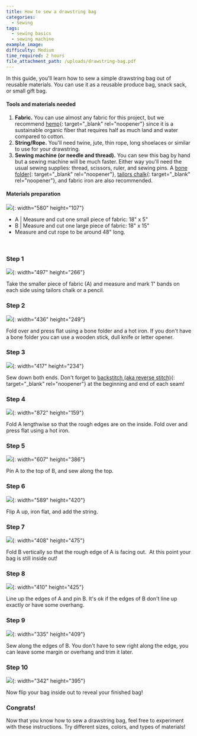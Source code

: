 ```yaml
---
title: How to sew a drawstring bag
categories:
  - Sewing
tags:
  - sewing basics
  - sewing machine
example_image:
difficulty: Medium
time_required: 2 hours
file_attachment_path: /uploads/drawstring-bag.pdf
---
```


In this guide, you'll learn how to sew a simple drawstring bag out of reusable materials. You can use it as a reusable produce bag, snack sack, or small gift bag.

#### Tools and materials needed

1. **Fabric.** You can use almost any fabric for this project, but we recommend [hemp](https://www.etsy.com/listing/546939909/hmong-hill-tribe-hemp-hand-woven-hemp){: target="_blank" rel="noopener"} since it is a sustainable organic fiber that requires half as much land and water compared to cotton.
2. **String/Rope.** You'll need twine, jute, thin rope, long shoelaces or similar to use for your drawstring.
3. **Sewing machine (or needle and thread).** You can sew this bag by hand but a sewing machine will be much faster. Either way you'll need the usual sewing supplies: thread, scissors, ruler, and sewing pins. A [bone folder](https://www.joann.com/fiskars-bone-folder/10224780.html){: target="_blank" rel="noopener"}, [tailors chalk](https://www.joann.com/dritz-tailor-chalk-refill-white/1049832.html){: target="_blank" rel="noopener"}, and fabric iron are also recommended.

#### Materials preparation

![](/uploads/how-to-sew-a-drawstring-bag/materials.png){: width="580" height="107"}

* A \| Measure and cut one small piece of fabric: 18" x 5"
* B \| Measure and cut one large piece of fabric: 18" x 15"
* Measure and cut rope to be around 48" long.

&nbsp;

### Step 1

![](/uploads/how-to-sew-a-drawstring-bag/step1.png){: width="497" height="266"}

Take the smaller piece of fabric (A) and measure and mark 1" bands on each side using tailors chalk or a pencil.

### Step 2

![](/uploads/how-to-sew-a-drawstring-bag/step2.png){: width="436" height="249"}

Fold over and press flat using a bone folder and a hot iron. If you don't have a bone folder you can use a wooden stick, dull knife or letter opener.

### Step 3

![](/uploads/how-to-sew-a-drawstring-bag/step3.png){: width="417" height="234"}

Sew down both ends. Don't forget to [backstitch (aka reverse stitch)](https://doitbetteryourself.club/blog/how-to-back-stitch-and-why-its-important/){: target="_blank" rel="noopener"} at the beginning and end of each seam\!

### Step 4

![](/uploads/how-to-sew-a-drawstring-bag/step4.png){: width="872" height="159"}

Fold A lengthwise so that the rough edges are on the inside. Fold over and press flat using a hot iron.

### Step 5

![](/uploads/how-to-sew-a-drawstring-bag/step5.png){: width="607" height="386"}

Pin A to the top of B, and sew along the top.

### Step 6

![](/uploads/how-to-sew-a-drawstring-bag/step6.png){: width="589" height="420"}

Flip A up, iron flat, and add the string.

### Step 7

![](/uploads/how-to-sew-a-drawstring-bag/step7.png){: width="408" height="475"}

Fold B vertically so that the rough edge of A is facing out.&nbsp; At this point your bag is still inside out\!

### Step 8

![](/uploads/how-to-sew-a-drawstring-bag/step8.png){: width="410" height="425"}

Line up the edges of A and pin B. It's ok if the edges of B don't line up exactly or have some overhang.

### Step 9

![](/uploads/how-to-sew-a-drawstring-bag/step9.png){: width="335" height="409"}

Sew along the edges of B. You don't have to sew right along the edge, you can leave some margin or overhang and trim it later.

### Step 10

![](/uploads/how-to-sew-a-drawstring-bag/step10.png){: width="342" height="395"}

Now flip your bag inside out to reveal your finished bag\!

### Congrats\!

Now that you know how to sew a drawstring bag, feel free to experiment with these instructions. Try different sizes, colors, and types of materials\!

&nbsp;

&nbsp;
